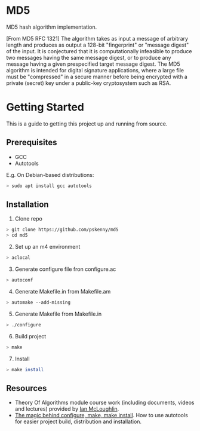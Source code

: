 # MD5
MD5 hash algorithm implementation.

[From MD5 RFC 1321]
The  algorithm takes as input a message of arbitrary length and produces as output a 128-bit "fingerprint" or "message digest" of the input. It is conjectured that it is computationally infeasible to produce two messages having the same message digest, or to produce any message having a given prespecified target message digest. The MD5 algorithm is intended for digital signature applications, where a large file must be "compressed" in a secure manner before being encrypted with a private (secret) key under a public-key cryptosystem such as RSA.

# Getting Started

This is a guide to getting this project up and running from source.

## Prerequisites

- GCC
- Autotools

E.g. On Debian-based distributions:

```bash
> sudo apt install gcc autotools
```

## Installation

1. Clone repo

```bash
> git clone https://github.com/pskenny/md5
> cd md5
```

2. Set up an m4 environment

```bash
> aclocal
```

3. Generate configure file fron configure.ac

```bash
> autoconf
```

4. Generate Makefile.in from Makefile.am

```bash
> automake --add-missing
```

5. Generate Makefile from Makefile.in

```bash
> ./configure
```

6. Build project
```bash
> make
```

7. Install

```bash
> make install
```

## Resources

- Theory Of Algorithms module course work (including documents, videos and lectures) provided by [Ian McLoughlin](https://github.com/ianmcloughlin/).
- [The magic behind configure, make, make install](https://thoughtbot.com/blog/the-magic-behind-configure-make-make-install). How to use autotools for easier project build, distribution and installation.
